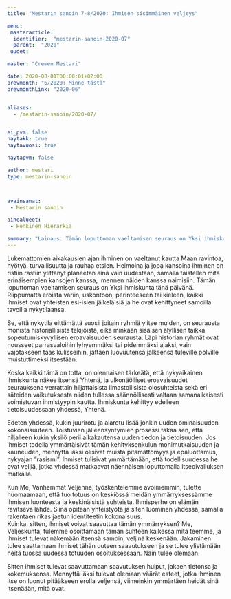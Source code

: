 ```yaml
---
title: "Mestarin sanoin 7-8/2020: Ihmisen sisimmäinen veljeys"

menu:
 masterarticle:
  identifier:  "mestarin-sanoin-2020-07"
  parent:  "2020"
 uudet:

master: "Cremen Mestari"

date: 2020-08-01T00:00:01+02:00
prevmonth: "6/2020: Minne tästä"
prevmonthLink: "2020-06"


aliases:
  - /mestarin-sanoin/2020-07/


ei_pvm: false
naytakk: true
naytavuosi: true

naytapvm: false

author: mestari
type: mestarin-sanoin



avainsanat:
 - Mestarin sanoin

aihealueet:
 - Henkinen Hierarkia

summary: "Lainaus: Tämän loputtoman vaeltamisen seuraus on Yksi ihmiskunta tänä päivänä. Riippumatta eroista väriin, uskontoon, perinteeseen tai kieleen, kaikki ihmiset ovat yhteisten esi-isien jälkeläisiä ja he ovat kehittyneet samoilla tavoilla nykytilaansa."
---
```

<p>Lukemattomien aikakausien ajan ihminen on vaeltanut kautta Maan ravintoa, hyötyä, turvallisuutta ja rauhaa etsien. Heimoina ja jopa kansoina ihminen on ristiin rastiin ylittänyt planeetan aina vain uudestaan, samalla taistellen mitä erinäisempien kansojen kanssa, &nbsp;mennen näiden kanssa naimisiin. Tämän loputtoman vaeltamisen seuraus on Yksi ihmiskunta tänä päivänä. Riippumatta eroista väriin, uskontoon, perinteeseen tai kieleen, kaikki ihmiset ovat yhteisten esi-isien jälkeläisiä ja he ovat kehittyneet samoilla tavoilla nykytilaansa.</p>
<p>Se, että nykytila eittämättä suosii joitain ryhmiä ylitse muiden, on seurausta monista historiallisista tekijöistä, eikä minkään sisäisen älyllisen taikka sopeutumiskyvyllisen eroavaisuuden seurausta. Läpi historian ryhmät ovat nousseet parrasvaloihin lyhyemmäksi tai pidemmäksi ajaksi, vain vajotakseen taas kulisseihin, jättäen luovuutensa jälkeensä tuleville polville muistuttimeksi itsestään.</p>
<p>Koska kaikki tämä on totta, on olennaisen tärkeätä, että nykyaikainen ihmiskunta näkee itsensä Yhtenä, ja ulkonäölliset eroavaisuudet seurauksena verrattain hiljattaisista ilmastollisista olosuhteista sekä eri säteiden vaikutuksesta niiden tullessa säännöllisesti valtaan samanaikaisesti voimistuvan ihmistyypin kautta. Ihmiskunta kehittyy edelleen tietoisuudessaan yhdessä, Yhtenä.</p>
<p>Edeten yhdessä, kukin juurirotu ja alarotu lisää jonkin uuden ominaisuuden kokonaisuuteen. Toistuvien jälleensyntymien prosessi takaa sen, että hiljalleen kukin yksilö perii aikakautensa uuden tiedon ja tietoisuuden. Jos ihmiset todella ymmärtäisivät tämän kehityksenkulun monimutkaisuuden ja kauneuden, mennyttä iäksi olisivat muista pitämättömyys ja epäluottamus, nykyajan ”rasismi”. Ihmiset tulisivat ymmärtämään, että todellisuudessa he ovat veljiä, jotka yhdessä matkaavat näennäisen loputtomalla itseoivalluksen matkalla.</p>
<p>Kun Me, Vanhemmat Veljenne, työskentelemme avoimemmin, tulette huomaamaan, että tuo totuus on keskiössä meidän ymmärryksessämme ihmisen luonteesta ja keskinäisistä suhteista. Ihmisperhe on elämän ravitseva lähde. Siinä opitaan yhteistyötä ja siten luominen yhdessä, samalla rakentaen rikas jaetun identiteetin kokonaisuus.<br>
Kuinka, sitten, ihmiset voivat saavuttaa tämän ymmärryksen? Me, Veljeskunta, tulemme osoittamaan tämän suhteen kaikessa mitä teemme, ja ihmiset tulevat näkemään itsensä samoin, veljinä keskenään. Jakaminen tulee saattamaan ihmiset tähän uuteen saavutukseen ja se tulee ylistämään heitä tuossa uudessa totuuden osoituksessaan. Näin tulee olemaan.</p>
<p>Sitten ihmiset tulevat saavuttamaan saavutuksen huiput, jakaen tietonsa ja kokemuksensa. Mennyttä iäksi tulevat olemaan väärät esteet, jotka ihminen itse on luonut pitääkseen erolla veljensä, viimeinkin ymmärtäen heidät sinä itsenäään, mitä ovat.</p>